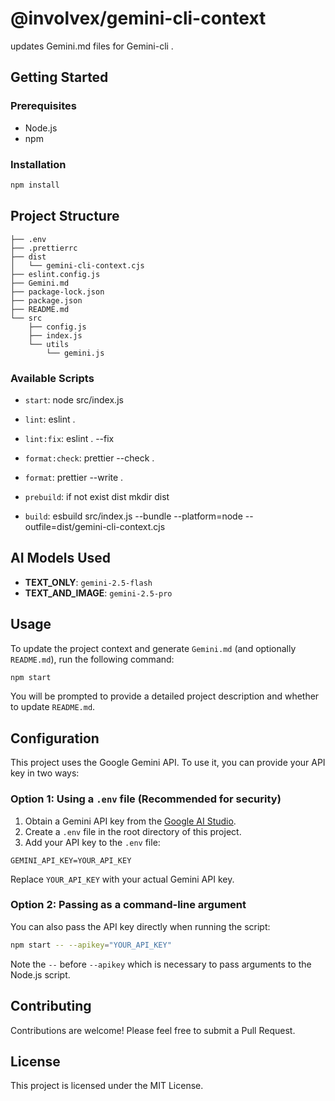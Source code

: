 # @involvex/gemini-cli-context
updates Gemini.md files for Gemini-cli .

## Getting Started

### Prerequisites
- Node.js
- npm

### Installation

```sh
npm install

```

## Project Structure

```
├── .env
├── .prettierrc
├── dist
│   └── gemini-cli-context.cjs
├── eslint.config.js
├── Gemini.md
├── package-lock.json
├── package.json
├── README.md
└── src
    ├── config.js
    ├── index.js
    └── utils
        └── gemini.js

```

### Available Scripts
- `start`: 
node src/index.js


- `lint`: 
eslint .


- `lint:fix`: 
eslint . --fix


- `format:check`: 
prettier --check .


- `format`: 
prettier --write .


- `prebuild`: 
if not exist dist mkdir dist


- `build`: 
esbuild src/index.js --bundle --platform=node --outfile=dist/gemini-cli-context.cjs



## AI Models Used
- **TEXT_ONLY**: `gemini-2.5-flash`
- **TEXT_AND_IMAGE**: `gemini-2.5-pro`

## Usage
To update the project context and generate `Gemini.md` (and optionally `README.md`), run the following command:

```sh
npm start
```

You will be prompted to provide a detailed project description and whether to update `README.md`.

## Configuration
This project uses the Google Gemini API. To use it, you can provide your API key in two ways:

### Option 1: Using a `.env` file (Recommended for security)
1. Obtain a Gemini API key from the [Google AI Studio](https://aistudio.google.com/app/apikey).
2. Create a `.env` file in the root directory of this project.
3. Add your API key to the `.env` file:
```
GEMINI_API_KEY=YOUR_API_KEY
```
Replace `YOUR_API_KEY` with your actual Gemini API key.

### Option 2: Passing as a command-line argument
You can also pass the API key directly when running the script:
```sh
npm start -- --apikey="YOUR_API_KEY"
```
Note the `--` before `--apikey` which is necessary to pass arguments to the Node.js script.

## Contributing
Contributions are welcome! Please feel free to submit a Pull Request.

## License
This project is licensed under the MIT License.
